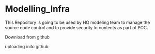# Modelling_Infra
This Repository is going to be used by HQ modeling team to manage the source code control and to provide security to contents as part of POC.

Download from github

uploading inito github